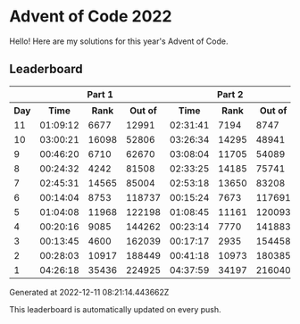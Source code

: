 # Advent of Code 2022

Hello! Here are my solutions for this year's Advent of Code.

## Leaderboard

<!--LEADERBOARD_START-->
<table><tr><th></th><th colspan="3">Part 1</th><th colspan="3">Part 2</th></tr><tr><th>Day</th><th>Time</th><th>Rank</th><th>Out of</th><th>Time</th><th>Rank</th><th>Out of</th></tr><tr><td>11</td><td>01:09:12</td><td>6677</td><td>12991</td><td>02:31:41</td><td>7194</td><td>8747</td></tr><tr><td>10</td><td>03:00:21</td><td>16098</td><td>52806</td><td>03:26:34</td><td>14295</td><td>48941</td></tr><tr><td>9</td><td>00:46:20</td><td>6710</td><td>62670</td><td>03:08:04</td><td>11705</td><td>54089</td></tr><tr><td>8</td><td>00:24:32</td><td>4242</td><td>81508</td><td>02:33:25</td><td>14185</td><td>75741</td></tr><tr><td>7</td><td>02:45:31</td><td>14565</td><td>85004</td><td>02:53:18</td><td>13650</td><td>83208</td></tr><tr><td>6</td><td>00:14:04</td><td>8753</td><td>118737</td><td>00:15:24</td><td>7673</td><td>117691</td></tr><tr><td>5</td><td>01:04:08</td><td>11968</td><td>122198</td><td>01:08:45</td><td>11161</td><td>120093</td></tr><tr><td>4</td><td>00:20:16</td><td>9085</td><td>144262</td><td>00:23:14</td><td>7770</td><td>141883</td></tr><tr><td>3</td><td>00:13:45</td><td>4600</td><td>162039</td><td>00:17:17</td><td>2935</td><td>154458</td></tr><tr><td>2</td><td>00:28:03</td><td>10917</td><td>188449</td><td>00:41:18</td><td>10973</td><td>180385</td></tr><tr><td>1</td><td>04:26:18</td><td>35436</td><td>224925</td><td>04:37:59</td><td>34197</td><td>216040</td></tr></table>
Generated at 2022-12-11 08:21:14.443662Z
<!--LEADERBOARD_END-->

This leaderboard is automatically updated on every push.
